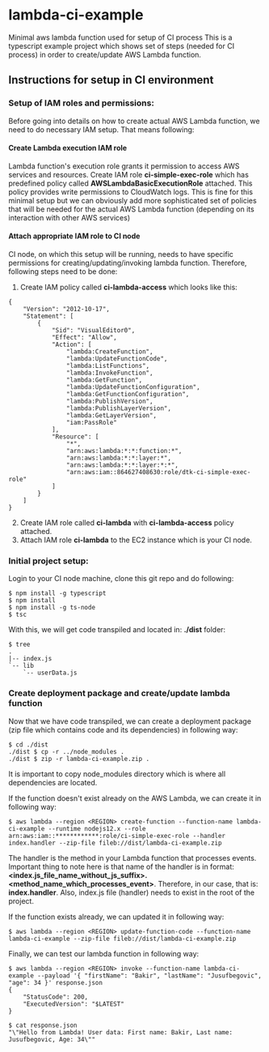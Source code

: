 # lambda-ci-example
Minimal aws lambda function used for setup of CI process
This is a typescript example project which shows set of steps (needed for CI process) in order to create/update AWS Lambda function.

## Instructions for setup in CI environment

### Setup of IAM roles and permissions:
Before going into details on how to create actual AWS Lambda function, we need to do necessary IAM setup. That means following:

#### Create Lambda execution IAM role

Lambda function's execution role grants it permission to access AWS services and resources. Create IAM role **ci-simple-exec-role** which has predefined policy called **AWSLambdaBasicExecutionRole** attached. This policy provides write permissions to CloudWatch logs. This is fine for this minimal setup but we can obviously add more sophisticated set of policies that will be needed for the actual AWS Lambda function (depending on its interaction with other AWS services)

#### Attach appropriate IAM role to CI node

CI node, on which this setup will be running, needs to have specific permissions for creating/updating/invoking lambda function. Therefore, following steps need to be done:

1. Create IAM policy called **ci-lambda-access** which looks like this:
```
{
    "Version": "2012-10-17",
    "Statement": [
        {
            "Sid": "VisualEditor0",
            "Effect": "Allow",
            "Action": [
                "lambda:CreateFunction",
                "lambda:UpdateFunctionCode",
                "lambda:ListFunctions",
                "lambda:InvokeFunction",
                "lambda:GetFunction",
                "lambda:UpdateFunctionConfiguration",
                "lambda:GetFunctionConfiguration",
                "lambda:PublishVersion",
                "lambda:PublishLayerVersion",
                "lambda:GetLayerVersion",
                "iam:PassRole"
            ],
            "Resource": [
                "*",
                "arn:aws:lambda:*:*:function:*",
                "arn:aws:lambda:*:*:layer:*",
                "arn:aws:lambda:*:*:layer:*:*",
                "arn:aws:iam::864627408630:role/dtk-ci-simple-exec-role"
            ]
        }
    ]
}
```

2. Create IAM role called **ci-lambda** with **ci-lambda-access** policy attached.
3. Attach IAM role **ci-lambda** to the EC2 instance which is your CI node.

### Initial project setup:

Login to your CI node machine, clone this git repo and do following:
```
$ npm install -g typescript
$ npm install
$ npm install -g ts-node
$ tsc
```

With this, we will get code transpiled and located in: **./dist** folder:
```
$ tree
.
|-- index.js
`-- lib
    `-- userData.js
```

### Create deployment package and create/update lambda function

Now that we have code transpiled, we can create a deployment package (zip file which contains code and its dependencies) in following way:
```
$ cd ./dist
./dist $ cp -r ../node_modules .
./dist $ zip -r lambda-ci-example.zip .
```
It is important to copy node_modules directory which is where all dependencies are located.

If the function doesn't exist already on the AWS Lambda, we can create it in following way:
```
$ aws lambda --region <REGION> create-function --function-name lambda-ci-example --runtime nodejs12.x --role arn:aws:iam::************:role/ci-simple-exec-role --handler index.handler --zip-file fileb://dist/lambda-ci-example.zip
```
The handler is the method in your Lambda function that processes events. Important thing to note here is that name of the handler is in format: **<index.js_file_name_without_js_suffix>.<method_name_which_processes_event>**. Therefore, in our case, that is: **index.handler**. Also, index.js file (handler) needs to exist in the root of the project. 

If the function exists already, we can updated it in following way:
```
$ aws lambda --region <REGION> update-function-code --function-name lambda-ci-example --zip-file fileb://dist/lambda-ci-example.zip
```

Finally, we can test our lambda function in following way:
```
$ aws lambda --region <REGION> invoke --function-name lambda-ci-example --payload '{ "firstName": "Bakir", "lastName": "Jusufbegovic", "age": 34 }' response.json
{
    "StatusCode": 200,
    "ExecutedVersion": "$LATEST"
}

$ cat response.json
"\"Hello from Lambda! User data: First name: Bakir, Last name: Jusufbegovic, Age: 34\""
```